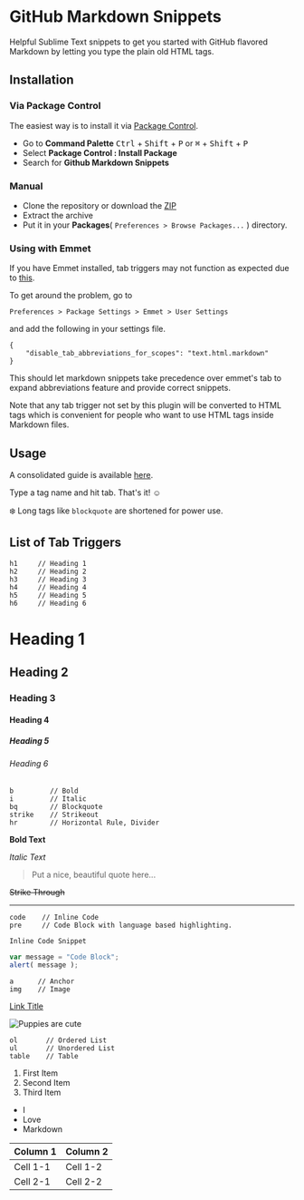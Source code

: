 # GitHub Markdown Snippets
Helpful Sublime Text snippets to get you started with GitHub flavored Markdown by letting you type the plain old HTML tags.

## Installation

### Via Package Control
The easiest way is to install it via [Package Control](https://packagecontrol.io/).

- Go to **Command Palette** <kbd>Ctrl</kbd> + <kbd>Shift</kbd> + <kbd>P</kbd> or <kbd>⌘</kbd> + <kbd>Shift</kbd> + <kbd>P</kbd>
- Select **Package Control : Install Package**
- Search for **Github Markdown Snippets**

### Manual

- Clone the repository or download the [ZIP](https://github.com/praveenpuglia/github-markdown-snippets/archive/master.zip)
- Extract the archive
- Put it in your **Packages**( `Preferences > Browse Packages...` ) directory.  

### Using with Emmet
If you have Emmet installed, tab triggers may not function as expected due to [this](https://github.com/sergeche/emmet-sublime#tab-key-handler).

To get around the problem, go to 
```
Preferences > Package Settings > Emmet > User Settings 
```
and add the following in your settings file.

```
{
    "disable_tab_abbreviations_for_scopes": "text.html.markdown"
}
```

This should let markdown snippets take precedence over emmet's tab to expand abbreviations feature and provide correct snippets.

Note that any tab trigger not set by this plugin will be converted to HTML tags which is convenient for people
who want to use HTML tags inside Markdown files.

## Usage
A consolidated guide is available [here](http://praveenpuglia.github.io/github_markdown_snippets). 

Type a tag name and hit tab. That's it! :relaxed:

:snowflake: Long tags like `blockquote` are shortened for power use.

## List of Tab Triggers

```
h1     // Heading 1
h2     // Heading 2
h3     // Heading 3
h4     // Heading 4
h5     // Heading 5
h6     // Heading 6
```
# Heading 1  
## Heading 2  
### Heading 3  
#### Heading 4  
##### Heading 5
###### Heading 6
```
b         // Bold
i         // Italic
bq        // Blockquote
strike    // Strikeout
hr        // Horizontal Rule, Divider
```
**Bold Text** 

*Italic Text* 

> Put a nice, beautiful
> quote here...

~~Strike Through~~ 

---

```
code    // Inline Code
pre     // Code Block with language based highlighting.
```
`Inline Code Snippet`

```javascript
var message = "Code Block";
alert( message );
```

```
a      // Anchor
img    // Image
```
[Link Title](Link) 

![Puppies are cute](https://c1.staticflickr.com/5/4112/5170590074_714d36db83_b.jpg) 

```
ol       // Ordered List
ul       // Unordered List
table    // Table
```

1. First Item
2. Second Item
3. Third Item


- I
- Love
- Markdown

| Column 1 | Column 2 |
| ------------- | ------------- |
| Cell 1-1 | Cell 1-2 |
| Cell 2-1 | Cell 2-2 |







  

